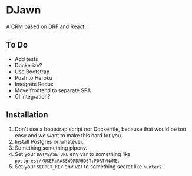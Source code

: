 DJawn
=====

A CRM based on DRF and React.

To Do
-----

- Add tests
- Dockerize?
- Use Bootstrap
- Push to Heroku
- Integrate Redux
- Move frontend to separate SPA
- CI integration?

Installation
------------

1. Don't use a bootstrap script nor Dockerfile, because that would be too easy and we want to make this hard for you.
2. Install Postgres or whatever.
3. Something something pipenv.
4. Set your `DATABASE_URL` env var to something like `postgres://USER:PASSWORD@HOST:PORT/NAME`.
5. Set your `SECRET_KEY` env var to something secret like `hunter2`.
